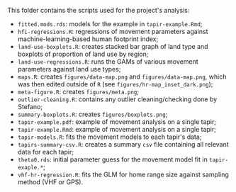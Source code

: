 This folder contains the scripts used for the project's analysis:

- `fitted.mods.rds`: models for the example in `tapir-example.Rmd`;
- `hfi-regressions.R`: regressions of movement parameters against machine-learning-based human footprint index;
- `land-use-boxplots.R`: creates stacked bar graph of land type and boxplots of proportion of land use by region;
- `land-use-regressions.R`: runs the GAMs of various movement parameters against land use types;
- `maps.R`: creates `figures/data-map.png` and `figures/data-map.png`, which was then edited outside of `R` (see `figures/hr-map_inset_dark.png`);
- `meta-figure.R`: creates `figures/meta.png`;
- `outlier-cleaning.R`: contains any outlier cleaning/checking done by Stefano;
- `summary-boxplots.R`: creates `figures/boxplots.png`;
- `tapir-example.pdf`: example of movement analysis on a single tapir;
- `tapir-example.Rmd`: example of movement analysis on a single tapir;
- `tapir-models.R`: fits the movement models to each tapir's data;
- `tapirs-summary-csv.R`: creates a summary `csv` file containing all relevant data for each tapir;
- `theta0.rds`: initial parameter guess for the movement model fit in `tapir-exaple.*`;
- `vhf-hr-regression.R`: fits the GLM for home range size against sampling method (VHF or GPS).
